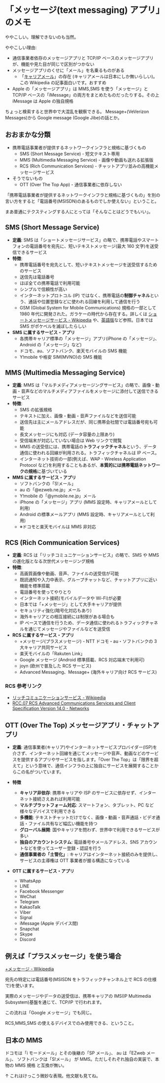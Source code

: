 # 「メッセージ(text messaging) アプリ」のメモ

ややこしい。理解できないのも当然。

ややこしい理由:

- 通信事業者依存のメッセージアプリと TCP/IP ベースのメッセージアプリが、機能や見た目が同じで区別がつかない
- メッセージアプリのくせに「メール」を名乗るものがある
  - 「[キャリアメール](https://ja.wikipedia.org/wiki/%E3%82%AD%E3%83%A3%E3%83%AA%E3%82%A2%E3%83%A1%E3%83%BC%E3%83%AB)」の存在 (キャリアメールは日本にしか無いらしい)。この Wikipedia の記事面白いです。おすすめ
- Apple の「メッセージアプリ」は MMS,SMS を使う「メッセージ」と TCP/IP ベースの「iMessage」の両方をまとめたものだったりする。その上 iMessage は Apple の独自規格

ちょっと検索すると世界中で大混乱を観察できる。
Message+(VeVerizon Messages)から Google message (Google Jibe)の話とか。

## おおまかな分類

- 携帯電話事業者が提供するネットワークインフラと規格に基づくもの
  - SMS (Short Message Service) - 短文テキスト専用
  - MMS (Multimedia Messaging Service) - 画像や動画も送れる拡張版
  - RCS (Rich Communication Services) - チャットアプリ並みの高機能メッセージサービス
- そうでないもの
  - OTT (Over The Top App) - 通信事業者に依存しない

「携帯電話事業者が提供するネットワークインフラと規格に基づくもの」を別の言い方をすると「電話番号(MSISDN)のあるものでしか使えない」ということ。

まあ普通にテクスティングする人にとっては「そんなことはどうでもいい」。

## SMS (Short Message Service)

- **定義**: SMS は「ショートメッセージサービス」の略で、携帯電話やスマートフォンの電話番号を宛先に、短いテキストメッセージ(最大 160 文字)を送受信できるサービス
- **特徴**:
  - 携帯電話番号を宛先として、短いテキストメッセージを送受信するためのサービス
  - 送信先は電話番号
  - ほぼ全ての携帯電話で利用可能
  - シンプルで信頼性が高い
  - インターネットプロトコル (IP) ではなく、携帯電話の**制御チャネル**という、通話や位置登録などに使われる回線を利用して通信を行う
  - GSM (Global System for Mobile Communications) 規格の一部として 1980 年代に開発された。ガラケーの時代から存在する。詳しくは [ショートメッセージサービス - Wikipedia](https://ja.wikipedia.org/wiki/%E3%82%B7%E3%83%A7%E3%83%BC%E3%83%88%E3%83%A1%E3%83%83%E3%82%BB%E3%83%BC%E3%82%B8%E3%82%B5%E3%83%BC%E3%83%93%E3%82%B9)
    や、[英語版](https://en.wikipedia.org/wiki/SMS)など参照。日本では SMS がポケベルを滅ぼしたらしい
- **SMS に属するサービス・アプリ**
  - 各携帯キャリア標準の「メッセージ」アプリ(iPhone の「メッセージ」、Android の「メッセージ」など)
  - ドコモ、au、ソフトバンク、楽天モバイルの SMS 機能
  - Y!mobile や格安 SIM(MVNO)の SMS 機能

## MMS (Multimedia Messaging Service)

- **定義**: MMS は「マルチメディアメッセージングサービス」の略で、画像・動画・音声などのマルチメディアファイルをメッセージに添付して送信できるサービス
- **特徴**:
  - SMS の拡張規格
  - テキストに加え、画像・動画・音声ファイルなどを送信可能
  - 送信先は主にメールアドレスだが、同じ携帯会社間では電話番号宛も可能
  - 長文メッセージにも対応 (データ容量の上限あり)
  - 受信端末が対応していない場合は Web リンクで閲覧
  - MMS の送受信には、携帯電話の**トラフィックチャネル**という、データ通信に使われる回線が利用される。トラフィックチャネルは IP ベース。
  - インターネット技術の一部(例えば、WAP - Wireless Application Protocol など)を利用することもあるが、**本質的には携帯電話ネットワークの規格**に基づいている
- **MMS に属するサービス・アプリ**
  - ソフトバンクの「S!メール」
  - au の「@ezweb.ne.jp」メール
  - Y!mobile の「@ymobile.ne.jp」メール
  - iPhone の「メッセージ」アプリ (MMS 設定時、キャリアメールとして利用)
  - Android の標準メールアプリ (MMS 設定時、キャリアメールとして利用)
  - ※ドコモと楽天モバイルは MMS 非対応

## RCS (Rich Communication Services)

- **定義**: RCS は「リッチコミュニケーションサービス」の略で、SMS や MMS の進化版となる次世代メッセージング規格
- **特徴**:
  - 高画質画像や動画、音声、ファイルの送受信が可能
  - 既読通知や入力中表示、グループチャットなど、チャットアプリに近い機能を標準搭載
  - 電話番号を使ってやりとり
  - インターネット接続(モバイルデータや Wi-Fi)が必要
  - 日本では「+メッセージ」として大手キャリアが提供
  - セキュリティ強化(暗号化対応もあり)
  - 海外キャリアとの相互接続には制限がある場合も
  - IP ベースで通信を行うため、データ通信に使われるトラフィックチャネルを通じてメッセージやファイルなどを送受信
- **RCS に属するサービス・アプリ**
  - +メッセージ(プラスメッセージ) - NTT ドコモ・au・ソフトバンクの 3 大キャリア共同サービス
  - 楽天モバイルの「Rakuten Link」
  - Google メッセージ (Android 標準搭載、RCS 対応端末で利用可)
  - joyn (欧州で普及した RCS サービス)
  - Advanced Messaging、Message+ (海外キャリア向け RCS サービス)

### RCS 参考リンク

- [リッチコミュニケーションサービス - Wikipedia](https://ja.wikipedia.org/wiki/%E3%83%AA%E3%83%83%E3%83%81%E3%82%B3%E3%83%9F%E3%83%A5%E3%83%8B%E3%82%B1%E3%83%BC%E3%82%B7%E3%83%A7%E3%83%B3%E3%82%B5%E3%83%BC%E3%83%93%E3%82%B9)
- [RCC.07 RCS Advanced Communications Services and Client Specification Version 14.0 - Networks](https://www.gsma.com/solutions-and-impact/technologies/networks/gsma_resources/rich-communication-suite-advanced-communications-services-and-client-specification-version-14-0/)

## OTT (Over The Top) メッセージアプリ・チャットアプリ

- **定義**: 通信事業者(キャリア)やインターネットサービスプロバイダー(ISP)を介さず、インターネット回線を通じてメッセージや音声、動画などのサービスを提供するアプリやサービスを指します。「Over The Top」は「限界を超えて」という意味で、通信インフラの上に独自にサービスを展開することからこの名がついています。

- **特徴**
  - **キャリア非依存**: 携帯キャリアや ISP のサービスに依存せず、インターネット接続さえあれば利用可能
  - **マルチプラットフォーム対応**: スマートフォン、タブレット、PC など様々なデバイスで利用できる
  - **多機能**: テキストチャットだけでなく、画像・動画・音声通話・ビデオ通話・ファイル共有など幅広い機能を持つ
  - **グローバル展開**: 国やキャリアを問わず、世界中で利用できるサービスが多い
  - **独自のアカウントシステム**: 電話番号やメールアドレス、SNS アカウントなどを使ってユーザー登録・認証を行う
  - **通信事業者の「土管化」**: キャリアはインターネット接続のみを提供し、サービスの主導権は OTT 事業者が握る構造になっている
- **OTT に属するサービス・アプリ**
  - WhatsApp
  - LINE
  - Facebook Messenger
  - WeChat
  - Telegram
  - KakaoTalk
  - Viber
  - Signal
  - iMessage (Apple デバイス間)
  - Snapchat
  - Skype
  - Discord

## 例えば「プラスメッセージ」を使う場合

[+メッセージ - Wikipedia](https://ja.wikipedia.org/wiki/%2B%E3%83%A1%E3%83%83%E3%82%BB%E3%83%BC%E3%82%B8)

宛先の特定には電話番号(MSISDN をトラフィックチャンネル上で RCS の仕様で)を使います。

実際のメッセージやデータの送受信は、携帯キャリアの IMS(IP Multimedia Subsystem)基盤を通じて、TCP/IP で行われます。

この流れは「Google メッセージ」でも同じ。

RCS,MMS,SMS の使えるデバイスでのみ使用できる、ということ。

## 日本の MMS

ドコモは「i モードメール」とその後継の「SP メール」、
au は「EZweb メール」、
ソフトバンクは「S!メール」
が MMS。ただしそれぞれ独自の実装で、本物の MMS 規格 と互換が無い。

↑ これはけっこう微妙な表現。他文献も見てね。
